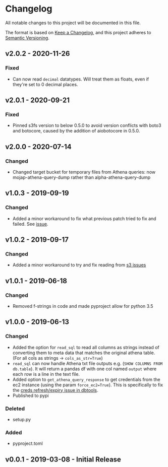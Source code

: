 # Changelog

All notable changes to this project will be documented in this file.

The format is based on [Keep a Changelog](https://keepachangelog.com/en/1.0.0/),
and this project adheres to [Semantic Versioning](https://semver.org/spec/v2.0.0.html).

## v2.0.2 - 2020-11-26

### Fixed
- Can now read `decimal` datatypes. Will treat them as floats, even if they're set to 0 decimal places.

## v2.0.1 - 2020-09-21

### Fixed
- Pinned s3fs version to below 0.5.0 to avoid version conflicts with boto3 and botocore, caused by the addition of aiobotocore in 0.5.0.

## v2.0.0 - 2020-07-14

### Changed
- Changed target bucket for temporary files from Athena queries: now mojap-athena-query-dump rather than alpha-athena-query-dump

## v1.0.3 - 2019-09-19

### Changed

- Added a minor workaround to fix what previous patch tried to fix and failed. See [issue](https://github.com/moj-analytical-services/pydbtools/issues/10).

## v1.0.2 - 2019-09-17

### Changed

- Added a minor workaround to try and fix reading from [s3 issues](https://github.com/pandas-dev/pandas/issues/27528)

## v1.0.1 - 2019-06-18

### Changed

- Removed f-strings in code and made pyproject allow for python 3.5

## v1.0.0 - 2019-06-13

### Changed

- Added the option for `read_sql` to read all columns as strings instead of converting them to meta data that matches the original athena table. (For all cols as strings -> `cols_as_str=True`)
- `read_sql` can now handle Athena txt file outputs e.g. (`SHOW COLUMNS FROM db.table`). It will return a pandas df with one col named `output` where each row is a line in the text file.
- Added option to `get_athena_query_response` to get credentials from the ec2 instance (using the param `force_ec2=True`). This is specifically to fix the [creds refresh/expiry issue in dbtools](https://github.com/moj-analytical-services/dbtools/issues/8).
- Published to pypi

### Deleted

- setup.py

### Added

- pyproject.toml

## v0.0.1 - 2019-03-08 - Initial Release
